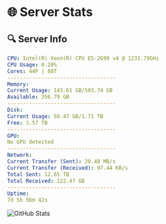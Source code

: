 # 🌐 Server Stats
## 🔍 Server Info
```yaml
CPU: Intel(R) Xeon(R) CPU E5-2699 v4 @ 1231.79GHz
CPU Usage: 0.20%
Cores: 44P | 88T
-----------------------------------
Memory:
Current Usage: 143.61 GB/503.74 GB
Available: 356.79 GB
-----------------------------------
Disk:
Current Usage: 58.47 GB/1.71 TB
Free: 1.57 TB
-----------------------------------
GPU:
No GPU detected
-----------------------------------
Network:
Current Transfer (Sent): 20.48 MB/s
Current Transfer (Received): 97.44 KB/s
Total Sent: 12.65 TB
Total Received: 122.47 GB
-----------------------------------
Uptime:
7d 5h 56m 42s
```
![GitHub Stats](https://img.shields.io/badge/Updated-2025-03-15_03:19:31-blue)